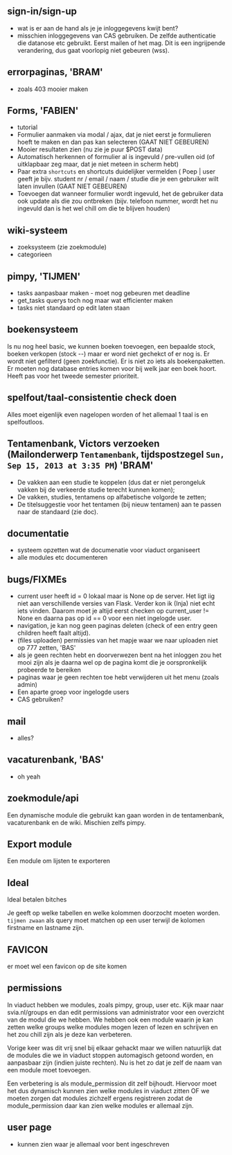 ## sign-in/sign-up
* wat is er aan de hand als je je inloggegevens kwijt bent?
* misschien inloggegevens van CAS gebruiken. De zelfde authenticatie die datanose etc gebruikt. Eerst mailen of het mag. Dit is een ingrijpende verandering, dus gaat voorlopig niet gebeuren (wss).

## errorpaginas, 'BRAM'
* zoals 403 mooier maken

## Forms, 'FABIEN'
* tutorial
* Formulier aanmaken via modal / ajax, dat je niet eerst je formulieren hoeft te maken en dan pas kan selecteren (GAAT NIET GEBEUREN)
* Mooier resultaten zien (nu zie je puur $POST data)
* Automatisch herkennen of formulier al is ingevuld / pre-vullen oid (of uitklapbaar zeg maar, dat je niet meteen in scherm hebt)
* Paar extra `shortcuts` en shortcuts duidelijker vermelden ( Poep | user geeft je bijv. student nr / email / naam / studie die je een gebruiker wilt laten invullen (GAAT NIET GEBEUREN)
* Toevoegen dat wanneer formulier wordt ingevuld, het de gebruiker data ook update als die zou ontbreken (bijv. telefoon nummer, wordt het nu ingevuld dan is het wel chill om die te blijven houden)

## wiki-systeem
* zoeksysteem (zie zoekmodule)
* categorieen

## pimpy, 'TIJMEN'
* tasks aanpasbaar maken - moet nog gebeuren met deadline
* get_tasks querys toch nog maar wat efficienter maken
* tasks niet standaard op edit laten staan

## boekensysteem
Is nu nog heel basic, we kunnen boeken toevoegen, een bepaalde stock, boeken verkopen (stock --) maar er word niet gechekct of er nog is. Er wordt niet gefilterd (geen zoekfunctie). Er is niet zo iets als boekenpaketten. Er moeten nog database entries komen voor bij welk jaar een boek hoort.
Heeft pas voor het tweede semester prioriteit.

## spelfout/taal-consistentie check doen
Alles moet eigenlijk even nagelopen worden of het allemaal 1 taal is en spelfoutloos.

## Tentamenbank, Victors verzoeken (Mailonderwerp `Tentamenbank`, tijdspostzegel `Sun, Sep 15, 2013 at 3:35 PM`) 'BRAM'
* De vakken aan een studie te koppelen (dus dat er niet perongeluk vakken bij de verkeerde studie terecht kunnen komen);
* De vakken, studies, tentamens op alfabetische volgorde te zetten;
* De titelsuggestie voor het tentamen (bij nieuw tentamen) aan te passen naar de standaard (zie doc).

## documentatie
* systeem opzetten wat de documenatie voor viaduct organiseert
* alle modules etc documenteren

## bugs/FIXMEs
* current user heeft id = 0 lokaal maar is None op de server. Het ligt iig niet aan verschillende versies van Flask. Verder kon ik (Inja) niet echt iets vinden. Daarom moet je altijd eerst checken op current_user != None en daarna pas op id == 0 voor een niet ingelogde user.
* navigation, je kan nog geen paginas deleten (check of een entry geen children heeft faalt altijd).
* (files uploaden) permissies van het mapje waar we naar uploaden niet op 777 zetten, 'BAS'
* als je geen rechten hebt en doorverwezen bent na het inloggen zou het mooi zijn als je daarna wel op de pagina komt die je oorspronkelijk probeerde te bereiken
* paginas waar je geen rechten toe hebt verwijderen uit het menu (zoals admin)
* Een aparte groep voor ingelogde users
* CAS gebruiken?

## mail
* alles?

## vacaturenbank, 'BAS'
* oh yeah

## zoekmodule/api
Een dynamische module die gebruikt kan gaan worden in de tentamenbank, vacaturenbank en de wiki. Mischien zelfs pimpy.

## Export module
Een module om lijsten te exporteren

## Ideal
Ideal betalen bitches

Je geeft op welke tabellen en welke kolommen doorzocht moeten worden. `tijmen zwaan` als query moet matchen op
een user terwijl de kolomen firstname en lastname zijn.

## FAVICON
er moet wel een favicon op de site komen

## permissions
In viaduct hebben we modules, zoals pimpy, group, user etc. Kijk maar naar svia.nl/groups en dan edit permissions van administrator voor een overzicht van de modul die we hebben. We hebben ook een module waarin je kan zetten welke groups welke modules mogen lezen of lezen en schrijven en het zou chill zijn als je deze kan verbeteren.

Vorige keer was dit vrij snel bij elkaar gehackt maar we willen natuurlijk dat de modules die we in viaduct stoppen automagisch getoond worden, en aanpasbaar zijn (indien juiste rechten). Nu is het zo dat je zelf de naam van een module moet toevoegen.

Een verbetering is als module_permission dit zelf bijhoudt. Hiervoor moet het dus dynamisch kunnen zien welke modules in viaduct zitten OF we moeten zorgen dat modules zichzelf ergens registreren zodat de module_permission daar kan zien welke modules er allemaal zijn.

## user page
* kunnen zien waar je allemaal voor bent ingeschreven

